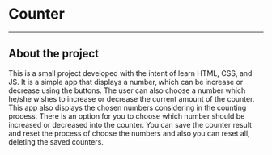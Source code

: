 <h1>Counter</h1>

<hr>

<h2>About the project</h2>

<p>
    This is a small project developed with the intent of learn HTML, CSS, and JS.
    It is a simple app that displays a number, which can be increase or decrease using the buttons. The user can also choose a number which he/she wishes to increase or decrease the current amount of the counter. 
    This app also displays the chosen numbers considering in the counting process. There is an option for you to choose which number should be increased or decreased into the counter. You can save the counter result and reset the process of choose the numbers and also you can reset all, deleting the saved counters.
</p>
